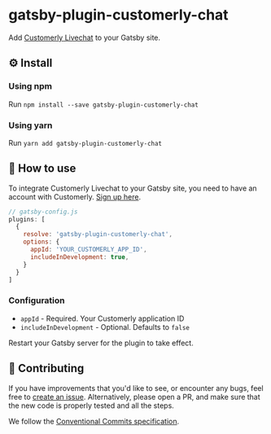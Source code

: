 # gatsby-plugin-customerly-chat

Add [Customerly Livechat](https://customerly.io/) to your Gatsby site.

## ⚙️ Install

### Using npm 

Run `npm install --save gatsby-plugin-customerly-chat`

### Using yarn

Run `yarn add gatsby-plugin-customerly-chat`

## 🚀 How to use

To integrate Customerly Livechat to your Gatsby site, you need to have an account with Customerly. [Sign up here](https://customerly.io/).

```javascript
// gatsby-config.js
plugins: [
  {
    resolve: 'gatsby-plugin-customerly-chat',
    options: {
      appId: 'YOUR_CUSTOMERLY_APP_ID',
      includeInDevelopment: true,
    }
  }
]
```

### Configuration

- `appId` - Required. Your Customerly application ID
- `includeInDevelopment` - Optional. Defaults to `false`

Restart your Gatsby server for the plugin to take effect.

## 🙋 Contributing
If you have improvements that you'd like to see, or encounter any bugs, feel free to [create an issue](https://github.com/Customerly/gatsby-plugin-customerly-chat/issues). Alternatively, please open a PR, and make sure that the new code is properly tested and all the steps.

We follow the [Conventional Commits specification](https://www.conventionalcommits.org/en/v1.0.0/).

